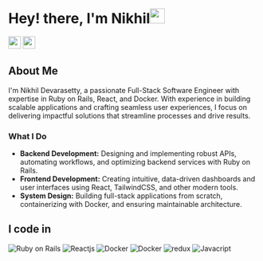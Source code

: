 <h1>Hey! there, I'm Nikhil<img src="https://emojis.slackmojis.com/emojis/images/1531849430/4246/blob-sunglasses.gif?1531849430" width="30"/></h1>
<p><a href="https://www.linkedin.com/in/nikhildevarasetty"><img src="https://img.shields.io/badge/linkedin-%230077B5.svg?&style=for-the-badge&logo=linkedin&logoColor=white" height=25></a> <a href="https://dev.to/nikhildevarasetty"><img src="https://img.shields.io/badge/DEV.TO-%230A0A0A.svg?&style=for-the-badge&logo=dev-dot-to&logoColor=white" height=25></a></p>

<h2>About Me</h2>
<p>
  I'm Nikhil Devarasetty, a passionate Full-Stack Software Engineer with expertise in Ruby on Rails, React, and Docker. With experience in building scalable applications and crafting seamless user experiences, I focus on     
  delivering impactful solutions that streamline processes and drive results.
</p>

<h3>What I Do</h3>
<ul>
  <li><b>Backend Development:</b> Designing and implementing robust APIs, automating workflows, and optimizing backend services with Ruby on Rails.</li>
  <li><b>Frontend Development:</b> Creating intuitive, data-driven dashboards and user interfaces using React, TailwindCSS, and other modern tools.</li>
  <li><b>System Design:</b> Building full-stack applications from scratch, containerizing with Docker, and ensuring maintainable architecture.</li>
</ul>

<h2>I code in</h2>
<p>
  <img alt="Ruby on Rails" src="https://img.shields.io/badge/rails-%23CC0000.svg?style=style=flat-square&logo=ruby-on-rails&logoColor=white" />
  <img alt="Reactjs" src="https://img.shields.io/badge/-React-45b8d8?style=flat-square&logo=react&logoColor=white" />
  <img alt="Docker" src="https://img.shields.io/badge/docker-%230db7ed.svg?style=flat-square&logo=docker&logoColor=white" />
  <img alt="Docker" src="https://img.shields.io/badge/postgres-%23316192.svg?style=flat-square&logo=docker&logoColor=white" />
  <img alt="redux" src="https://img.shields.io/badge/-Redux-764ABC?style=flat-square&logo=redux&logoColor=white" />
  <img alt="Javacript" src="https://img.shields.io/badge/javascript-%23323330.svg?style=flat-square&logo=javascript&logoColor=%23F7DF1E" />
</p>
